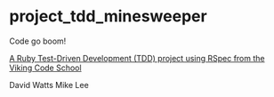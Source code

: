 # project_tdd_minesweeper
Code go boom!

[A Ruby Test-Driven Development (TDD) project using RSpec from the Viking Code School](http://www.vikingcodeschool.com)

David Watts
Mike Lee
